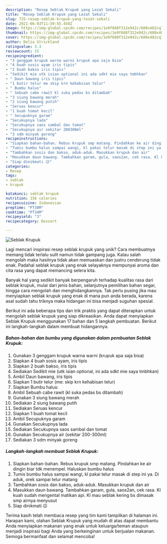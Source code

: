 ```yaml
---
description: "Resep Seblak Krupuk yang Lezat Sekali"
title: "Resep Seblak Krupuk yang Lezat Sekali"
slug: 725-resep-seblak-krupuk-yang-lezat-sekali
date: 2021-06-03T11:59:55.458Z
image: https://img-global.cpcdn.com/recipes/1e9f688f312e942c/680x482cq70/seblak-krupuk-foto-resep-utama.jpg
thumbnail: https://img-global.cpcdn.com/recipes/1e9f688f312e942c/680x482cq70/seblak-krupuk-foto-resep-utama.jpg
cover: https://img-global.cpcdn.com/recipes/1e9f688f312e942c/680x482cq70/seblak-krupuk-foto-resep-utama.jpg
author: Delia Strickland
ratingvalue: 3.3
reviewcount: 15
recipeingredient:
- "3 genggam krupuk warna warni krupuk apa saja bisa"
- "4 buah sosis ayam iris tipis"
- "2 buah bakso iris tipis"
- "Sedikit mie utk isian optional ini ada sdkt mie saya tmbhkan"
- " Daun bawang iris tipis"
- "1 butir telur me skip krn kehabisan telur"
- " Bumbu halus"
- " Sebuah cabe rawit kl suka pedas bs ditambah"
- "3 siung bawang merah"
- "2 siung bawang putih"
- "Seruas kencur"
- "1 buah tomat kecil"
- " Secupuknya garam"
- "Secukupnya lada"
- "Secukupnya saos sambal dan tomat"
- "Secukupnya air sekitar 200300ml"
- "3 sdm minyak goreng"
recipeinstructions:
- "Siapkan bahan-bahan. Rebus krupuk smp matang. Pindahkan ke air dingin biar tdk menempel. Haluskan bumbu halus"
- "Tumis bumbu halus sampai wangi, kl pakai telur masak di step ini ya. Di aduk, orek sampai telur matang"
- "Tambahkan sosis dan bakso, aduk-aduk. Masukkan krupuk dan air"
- "Masukkan daun bawang. Tambahkan garam, gula, saos2an, cek rasa. Kl kuah sudah mengental matikan api. Kl mau seblak kering bs dimasak smp airnya menyusut"
- "Siap dinikmati 😉"
categories:
- Resep
tags:
- seblak
- krupuk

katakunci: seblak krupuk 
nutrition: 156 calories
recipecuisine: Indonesian
preptime: "PT30M"
cooktime: "PT34M"
recipeyield: "3"
recipecategory: Dessert

---
```



![Seblak Krupuk](https://img-global.cpcdn.com/recipes/1e9f688f312e942c/680x482cq70/seblak-krupuk-foto-resep-utama.jpg)

Lagi mencari inspirasi resep seblak krupuk yang unik? Cara membuatnya memang tidak terlalu sulit namun tidak gampang juga. Kalau salah mengolah maka hasilnya tidak akan memuaskan dan justru cenderung tidak enak. Padahal seblak krupuk yang enak selayaknya mempunyai aroma dan cita rasa yang dapat memancing selera kita.

Banyak hal yang sedikit banyak berpengaruh terhadap kualitas rasa dari seblak krupuk, mulai dari jenis bahan, selanjutnya pemilihan bahan segar, hingga cara mengolah dan menghidangkannya. Tak perlu pusing jika mau menyiapkan seblak krupuk yang enak di mana pun anda berada, karena asal sudah tahu triknya maka hidangan ini bisa menjadi suguhan spesial.




Berikut ini ada beberapa tips dan trik praktis yang dapat diterapkan untuk mengolah seblak krupuk yang siap dikreasikan. Anda dapat menyiapkan Seblak Krupuk menggunakan 17 bahan dan 5 langkah pembuatan. Berikut ini langkah-langkah dalam membuat hidangannya.

<!--inarticleads1-->

##### Bahan-bahan dan bumbu yang digunakan dalam pembuatan Seblak Krupuk:

1. Gunakan 3 genggam krupuk warna warni (krupuk apa saja bisa)
1. Siapkan 4 buah sosis ayam, iris tipis
1. Siapkan 2 buah bakso, iris tipis
1. Sediakan Sedikit mie (utk isian optional, ini ada sdkt mie saya tmbhkan)
1. Ambil  Daun bawang, iris tipis
1. Siapkan 1 butir telur (me: skip krn kehabisan telur)
1. Siapkan  Bumbu halus:
1. Ambil  Sebuah cabe rawit (kl suka pedas bs ditambah)
1. Gunakan 3 siung bawang merah
1. Sediakan 2 siung bawang putih
1. Sediakan Seruas kencur
1. Siapkan 1 buah tomat kecil
1. Ambil  Secupuknya garam
1. Gunakan Secukupnya lada
1. Sediakan Secukupnya saos sambal dan tomat
1. Gunakan Secukupnya air (sekitar 200-300ml)
1. Sediakan 3 sdm minyak goreng




<!--inarticleads2-->

##### Langkah-langkah membuat Seblak Krupuk:

1. Siapkan bahan-bahan. Rebus krupuk smp matang. Pindahkan ke air dingin biar tdk menempel. Haluskan bumbu halus
1. Tumis bumbu halus sampai wangi, kl pakai telur masak di step ini ya. Di aduk, orek sampai telur matang
1. Tambahkan sosis dan bakso, aduk-aduk. Masukkan krupuk dan air
1. Masukkan daun bawang. Tambahkan garam, gula, saos2an, cek rasa. Kl kuah sudah mengental matikan api. Kl mau seblak kering bs dimasak smp airnya menyusut
1. Siap dinikmati 😉




Terima kasih telah membaca resep yang tim kami tampilkan di halaman ini. Harapan kami, olahan Seblak Krupuk yang mudah di atas dapat membantu Anda menyiapkan makanan yang enak untuk keluarga/teman ataupun menjadi inspirasi bagi Anda yang berkeinginan untuk berjualan makanan. Semoga bermanfaat dan selamat mencoba!
